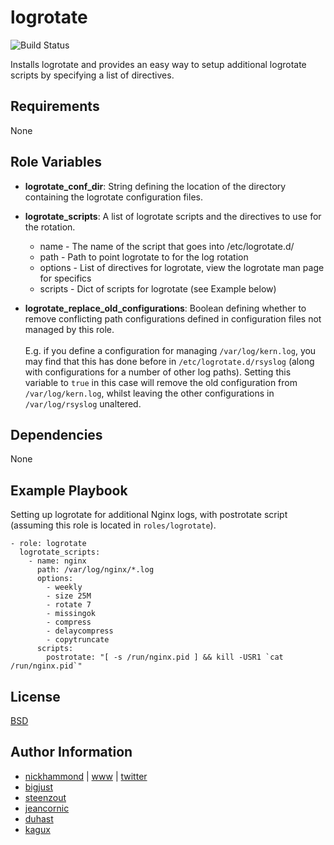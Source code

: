 # logrotate

![Build Status](https://travis-ci.org/nickhammond/ansible-logrotate.svg?branch=master)

Installs logrotate and provides an easy way to setup additional logrotate scripts by
specifying a list of directives.

## Requirements

None

## Role Variables

* **logrotate_conf_dir**: String defining the location of the directory containing the logrotate configuration files.

* **logrotate_scripts**: A list of logrotate scripts and the directives to use for the rotation.
    * name - The name of the script that goes into /etc/logrotate.d/
    * path - Path to point logrotate to for the log rotation
    * options - List of directives for logrotate, view the logrotate man page for specifics
    * scripts - Dict of scripts for logrotate (see Example below)
    
* **logrotate_replace_old_configurations**: Boolean defining whether to remove conflicting path configurations defined 
in configuration files not managed by this role.
<br><br>
E.g. if you define a configuration for managing `/var/log/kern.log`, you may find that this has done before in 
`/etc/logrotate.d/rsyslog` (along with configurations for a number of other log paths). Setting this variable to `true` 
in this case will remove the old configuration from `/var/log/kern.log`, whilst leaving the other configurations in 
`/var/log/rsyslog` unaltered.


## Dependencies

None

## Example Playbook

Setting up logrotate for additional Nginx logs, with postrotate script (assuming this role is located in `roles/logrotate`).

```
- role: logrotate
  logrotate_scripts:
    - name: nginx
      path: /var/log/nginx/*.log
      options:
        - weekly
        - size 25M
        - rotate 7
        - missingok
        - compress
        - delaycompress
        - copytruncate
      scripts:
        postrotate: "[ -s /run/nginx.pid ] && kill -USR1 `cat /run/nginx.pid`"
```

## License

[BSD](https://raw.githubusercontent.com/nickhammond/logrotate/master/LICENSE)

## Author Information

* [nickhammond](https://github.com/nickhammond) | [www](http://www.nickhammond.com) | [twitter](http://twitter.com/nickhammond)
* [bigjust](https://github.com/bigjust)
* [steenzout](https://github.com/steenzout)
* [jeancornic](https://github.com/jeancornic)
* [duhast](https://github.com/duhast)
* [kagux](https://github.com/kagux)
